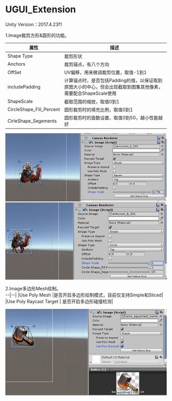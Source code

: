 # UGUI_Extension

Unity Version：2017.4.23f1

1.Image裁剪方形&圆形的功能。 
 
|属性|描述|
--|--|
|Shape Type |裁剪形状|  
|Anchors | 裁剪锚点，有八个方向|  
|OffSet |UV偏移，用来微调裁剪位置，取值-1到1 |  
|includePadding |计算锚点时，是否包括Padding的值，以保证取到原图大小的中心，但会出现截取到图集其他像素，需要配合ShapeScale使用 |  
|ShapeScale |截取范围的缩放，取值0到1 |  
|CircleShape_Fill_Percent |圆形裁剪时的填充比例，取值0到1 |  
|CirleShape_Segements |圆形裁剪时的面数设置，取值0到50，越小性能越好 | 

![Image text](img-folder/LImage/LImageEditor_Square.png)
![Image text](img-folder/LImage/LImageEditor_Cricle.png)


2.Image多边形Mesh绘制。  
--|--|
|Use Poly Mesh |是否开启多边形绘制模式，目前仅支持Simple和Sliced|  
|Use Poly Raycast Target | 是否开启多边形碰撞检测|  

![Image text](img-folder/LImage/LImage_PolyMesh.png)